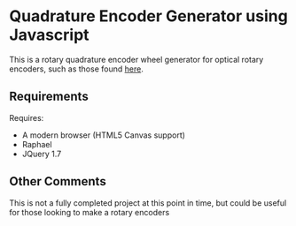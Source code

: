 # Quadrature Encoder Generator using Javascript

This is a rotary quadrature encoder wheel generator for optical rotary encoders, such as those found [here](http://en.wikipedia.org/wiki/Rotary_encoder). 

## Requirements

Requires:

* A modern browser (HTML5 Canvas support)
* Raphael
* JQuery 1.7

## Other Comments

This is not a fully completed project at this point in time, but could be useful for those looking to make a rotary encoders